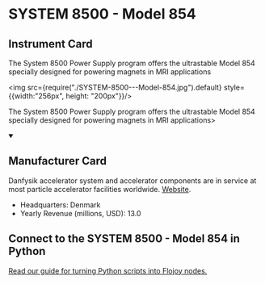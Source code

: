 
# SYSTEM 8500 - Model 854

## Instrument Card

<div className="flex">

<div>

The System 8500 Power Supply program offers the ultrastable Model 854 specially designed for powering magnets in MRI applications

</div>

<img src={require("./SYSTEM-8500---Model-854.jpg").default} style={{width:"256px", height: "200px"}}/>

</div>

The System 8500 Power Supply program offers the ultrastable Model 854 specially designed for powering magnets in MRI applications>

<details open>
<summary><h2>Manufacturer Card</h2></summary>

Danfysik accelerator system and accelerator components are in service at most particle accelerator facilities worldwide. <a href="https://www.danfysik.com/en">Website</a>.

<ul>
  <li>Headquarters: Denmark</li>
  <li>Yearly Revenue (millions, USD): 13.0</li>
</ul>
</details>

## Connect to the SYSTEM 8500 - Model 854 in Python

[Read our guide for turning Python scripts into Flojoy nodes.](https://docs.flojoy.ai/custom-nodes/creating-custom-node/)


